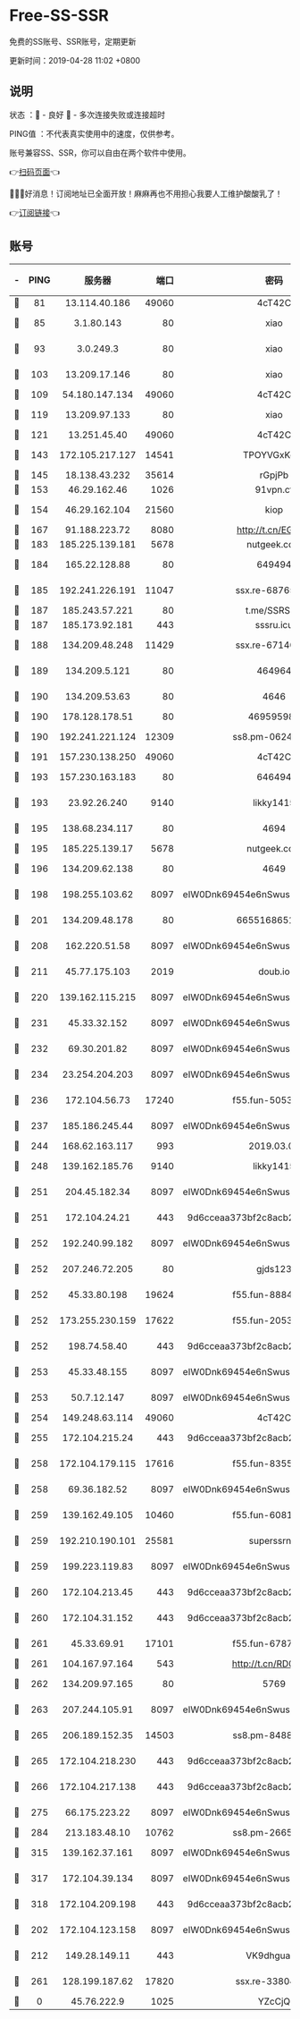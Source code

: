 # Free-SS-SSR

免费的SS账号、SSR账号，定期更新

更新时间：2019-04-28 11:02 +0800

## 说明

状态     ：🙂 - 良好 🙁 - 多次连接失败或连接超时

PING值   ：不代表真实使用中的速度，仅供参考。

账号兼容SS、SSR，你可以自由在两个软件中使用。

👉[扫码页面](https://liesauer.github.io/Free-SS-SSR/)👈

🎉🎉🎉好消息！订阅地址已全面开放！麻麻再也不用担心我要人工维护酸酸乳了！

👉[订阅链接](https://www.liesauer.net/yogurt/subscribe?ACCESS_TOKEN=DAYxR3mMaZAsaqUb)👈

## 账号

|-|PING|服务器|端口|密码|加密方式|区域|
|:----:|:----:|:-----:|-----:|:----:|:----:|:----:|
|🙂|81|13.114.40.186|49060|4cT42C|chacha20|JP|
|🙂|85|3.1.80.143|80|xiao|aes-128-ctr|SG|
|🙂|93|3.0.249.3|80|xiao|aes-128-ctr|SG|
|🙂|103|13.209.17.146|80|xiao|aes-128-ctr|KR|
|🙂|109|54.180.147.134|49060|4cT42C|chacha20|KR|
|🙂|119|13.209.97.133|80|xiao|aes-128-ctr|KR|
|🙂|121|13.251.45.40|49060|4cT42C|chacha20|SG|
|🙂|143|172.105.217.127|14541|TPOYVGxKglpi|aes-256-cfb|JP|
|🙂|145|18.138.43.232|35614|rGpjPb|rc4-md5|SG|
|🙂|153|46.29.162.46|1026|91vpn.cf|rc4-md5|RU|
|🙂|154|46.29.162.104|21560|kiop|aes-128-ctr|RU|
|🙂|167|91.188.223.72|8080|http://t.cn/EGJIyrl|rc4-md5|RU|
|🙂|183|185.225.139.181|5678|nutgeek.com|rc4-md5|US|
|🙂|184|165.22.128.88|80|649494|aes-256-cfb|US|
|🙂|185|192.241.226.191|11047|ssx.re-68765345|aes-256-cfb|US|
|🙂|187|185.243.57.221|80|t.me/SSRSUB|rc4-md5|US|
|🙂|187|185.173.92.181|443|sssru.icu|rc4-md5|RU|
|🙂|188|134.209.48.248|11429|ssx.re-67140253|aes-256-cfb|US|
|🙂|189|134.209.5.121|80|464964|aes-256-cfb|US|
|🙂|190|134.209.53.63|80|4646|aes-256-cfb|US|
|🙂|190|178.128.178.51|80|469595985|chacha20|US|
|🙂|190|192.241.221.124|12309|ss8.pm-06243786|aes-256-cfb|US|
|🙂|191|157.230.138.250|49060|4cT42C|chacha20|US|
|🙂|193|157.230.163.183|80|646494|aes-256-cfb|US|
|🙂|193|23.92.26.240|9140|likky1415|aes-256-cfb|US|
|🙂|195|138.68.234.117|80|4694|aes-256-cfb|US|
|🙂|195|185.225.139.17|5678|nutgeek.com|rc4-md5|US|
|🙂|196|134.209.62.138|80|4649|aes-256-cfb|US|
|🙂|198|198.255.103.62|8097|eIW0Dnk69454e6nSwuspv9DmS201tQ0D|aes-256-cfb|US|
|🙂|201|134.209.48.178|80|6655168651651|aes-256-cfb|US|
|🙂|208|162.220.51.58|8097|eIW0Dnk69454e6nSwuspv9DmS201tQ0D|aes-256-cfb|US|
|🙂|211|45.77.175.103|2019|doub.io|aes-128-ctr|SG|
|🙂|220|139.162.115.215|8097|eIW0Dnk69454e6nSwuspv9DmS201tQ0D|aes-256-cfb|JP|
|🙂|231|45.33.32.152|8097|eIW0Dnk69454e6nSwuspv9DmS201tQ0D|aes-256-cfb|US|
|🙂|232|69.30.201.82|8097|eIW0Dnk69454e6nSwuspv9DmS201tQ0D|aes-256-cfb|US|
|🙂|234|23.254.204.203|8097|eIW0Dnk69454e6nSwuspv9DmS201tQ0D|aes-256-cfb|US|
|🙂|236|172.104.56.73|17240|f55.fun-50539901|aes-256-cfb|SG|
|🙂|237|185.186.245.44|8097|eIW0Dnk69454e6nSwuspv9DmS201tQ0D|aes-256-cfb|NL|
|🙂|244|168.62.163.117|993|2019.03.07|rc4-md5|US|
|🙂|248|139.162.185.76|9140|likky1415|aes-256-cfb|DE|
|🙂|251|204.45.182.34|8097|eIW0Dnk69454e6nSwuspv9DmS201tQ0D|aes-256-cfb|US|
|🙂|251|172.104.24.21|443|9d6cceaa373bf2c8acb22e60b6a58be6|aes-256-cfb|US|
|🙂|252|192.240.99.182|8097|eIW0Dnk69454e6nSwuspv9DmS201tQ0D|aes-256-cfb|US|
|🙂|252|207.246.72.205|80|gjds123|aes-256-cfb|US|
|🙂|252|45.33.80.198|19624|f55.fun-88848874|aes-256-cfb|US|
|🙂|252|173.255.230.159|17622|f55.fun-20534333|aes-256-cfb|US|
|🙂|252|198.74.58.40|443|9d6cceaa373bf2c8acb22e60b6a58be6|aes-256-cfb|US|
|🙂|253|45.33.48.155|8097|eIW0Dnk69454e6nSwuspv9DmS201tQ0D|aes-256-cfb|US|
|🙂|253|50.7.12.147|8097|eIW0Dnk69454e6nSwuspv9DmS201tQ0D|aes-256-cfb|BR|
|🙂|254|149.248.63.114|49060|4cT42C|chacha20|CA|
|🙂|255|172.104.215.24|443|9d6cceaa373bf2c8acb22e60b6a58be6|aes-256-cfb|US|
|🙂|258|172.104.179.115|17616|f55.fun-83554263|aes-256-cfb|SG|
|🙂|258|69.36.182.52|8097|eIW0Dnk69454e6nSwuspv9DmS201tQ0D|aes-256-cfb|US|
|🙂|259|139.162.49.105|10460|f55.fun-60814542|aes-256-cfb|SG|
|🙂|259|192.210.190.101|25581|superssrnet|aes-256-cfb|US|
|🙂|259|199.223.119.83|8097|eIW0Dnk69454e6nSwuspv9DmS201tQ0D|aes-256-cfb|US|
|🙂|260|172.104.213.45|443|9d6cceaa373bf2c8acb22e60b6a58be6|aes-256-cfb|US|
|🙂|260|172.104.31.152|443|9d6cceaa373bf2c8acb22e60b6a58be6|aes-256-cfb|US|
|🙂|261|45.33.69.91|17101|f55.fun-67872492|aes-256-cfb|US|
|🙂|261|104.167.97.164|543|http://t.cn/RD0D7sx|rc4-md5|CA|
|🙂|262|134.209.97.165|80|5769|aes-256-cfb|SG|
|🙂|263|207.244.105.91|8097|eIW0Dnk69454e6nSwuspv9DmS201tQ0D|aes-256-cfb|US|
|🙂|265|206.189.152.35|14503|ss8.pm-84886279|aes-256-cfb|SG|
|🙂|265|172.104.218.230|443|9d6cceaa373bf2c8acb22e60b6a58be6|aes-256-cfb|US|
|🙂|266|172.104.217.138|443|9d6cceaa373bf2c8acb22e60b6a58be6|aes-256-cfb|US|
|🙂|275|66.175.223.22|8097|eIW0Dnk69454e6nSwuspv9DmS201tQ0D|aes-256-cfb|US|
|🙂|284|213.183.48.10|10762|ss8.pm-26655649|rc4-md5|RU|
|🙂|315|139.162.37.161|8097|eIW0Dnk69454e6nSwuspv9DmS201tQ0D|aes-256-cfb|SG|
|🙂|317|172.104.39.134|8097|eIW0Dnk69454e6nSwuspv9DmS201tQ0D|aes-256-cfb|SG|
|🙂|318|172.104.209.198|443|9d6cceaa373bf2c8acb22e60b6a58be6|aes-256-cfb|US|
|🙂|202|172.104.123.158|8097|eIW0Dnk69454e6nSwuspv9DmS201tQ0D|aes-256-cfb|JP|
|🙂|212|149.28.149.11|443|VK9dhgualsL|aes-256-cfb|SG|
|🙂|261|128.199.187.62|17820|ssx.re-33804716|aes-256-cfb|SG|
|🙁|0|45.76.222.9|1025|YZcCjQ|rc4-md5|JP|
